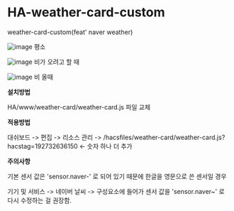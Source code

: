 # HA-weather-card-custom
weather-card-custom(feat' naver weather)

![image](https://github.com/plplaaa2/HA-weather-card-custom/assets/124797654/17ff189d-5a7e-4c97-8838-1cdc1886e2ac)
평소

![image](https://github.com/plplaaa2/HA-weather-card-custom/assets/124797654/62c5b8c0-efb1-46ce-98d1-e4aba81b76a4)
비가 오려고 할 때

![image](https://github.com/plplaaa2/HA-weather-card-custom/assets/124797654/ba486511-69c9-4576-8465-4f42550ed77b)
비 올때


**설치방법**

HA/www/weather-card/weather-card.js 파일 교체

**적용방법**

대쉬보드 -> 편집 -> 리소스 관리 -> /hacsfiles/weather-card/weather-card.js?hacstag=192732636150 <- 숫자 하나 더 추가

**주의사항**

기본 센서 값은 'sensor.naver-' 로 되어 있기 때문에 한글을 영문으로 쓴 센서일 경우

기기 및 서비스 -> 네이버 날씨 -> 구성요소에 들어가 센서 값을 'sensor.naver~' 로 다시 수정하는 걸 권장함.
